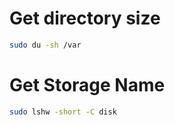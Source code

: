 # Get directory size
```sh
sudo du -sh /var
```

# Get Storage Name
```sh
sudo lshw -short -C disk
```